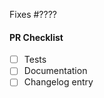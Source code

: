 <!-- Thank you for your interest in contributing to OpenZeppelin! -->

<!-- Consider opening an issue for discussion prior to submitting a PR. -->
<!-- New features will be merged faster if they were first discussed and designed with the team. -->

Fixes #???? <!-- Fill in with issue number -->

<!-- Describe the changes introduced in this pull request. -->
<!-- Include any context necessary for understanding the PR's purpose. -->

#### PR Checklist

<!-- Before merging the pull request all of the following must be complete. -->
<!-- Feel free to submit a PR or Draft PR even if some items are pending. -->
<!-- Some of the items may not apply. -->

- [ ] Tests
- [ ] Documentation
- [ ] Changelog entry
